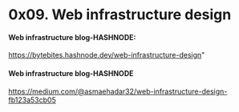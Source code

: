# 0x09. Web infrastructure design

#### Web infrastructure blog-HASHNODE:
https://bytebites.hashnode.dev/web-infrastructure-design"

#### Web infrastructure blog-HASHNODE
https://medium.com/@asmaehadar32/web-infrastructure-design-fb123a53cb05
